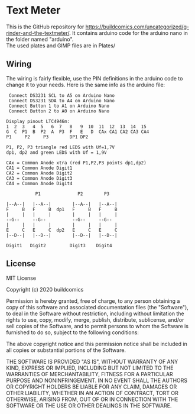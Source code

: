 # Text Meter

This is the GitHub repository for https://buildcomics.com/uncategorized/g-rinder-and-the-textmeter/. It contains arduino code for the arduino nano in the folder named "arduino".\
The used plates and GIMP files are in Plates/

## Wiring
The wiring is fairly flexible, use the PIN definitions in the arduino code to change it to your needs. Here is the same info as the arduino file:
```
 Connect DS3231 SCL to A5 on Arduino Nano
 Connect DS3231 SDA to A4 on Arduino Nano
 Connect Button 1 to A1 on Arduino Nano
 Connect Button 2 to A0 on Arduino Nano

Display pinout LTC4946m:
1  2  3   4  5   6  7   8   9  10  11  12  13  14  15
G  C  P1  B  P2  A  P3  F   E   D  CAx CA1 CA2 CA3 CA4
P1     P2     P3        DP1 DP2

P1, P2, P3 triangle red LEDS with Uf=1,7V
dp1, dp2 and green LEDS with Uf = 1,9V

CAx = Common Anode xtra (red P1,P2,P3 points dp1,dp2)
CA1 = Common Anode Digit1
CA2 = Common Anode Digit2
CA3 = Common Anode Digit3
CA4 = Common Anode Digit4

           P1              P2        P3

|--A--|   |--A--|        |--A--|   |--A--|
F     B   F     B  dp1   F     B   F     B
|     |   |     |        |     |   |     |
--G--     --G--          --G--     --G--
|     |   |     |        |     |   |     |
E     C   E     C  dp2   E     C   E     C
|--D--|   |--D--|        |--D--|   |--D--|

Digit1   Digit2         Digit3    Digit4
```
## License
MIT License

Copyright (c) 2020 buildcomics

Permission is hereby granted, free of charge, to any person obtaining a copy
of this software and associated documentation files (the "Software"), to deal
in the Software without restriction, including without limitation the rights
to use, copy, modify, merge, publish, distribute, sublicense, and/or sell
copies of the Software, and to permit persons to whom the Software is
furnished to do so, subject to the following conditions:

The above copyright notice and this permission notice shall be included in all
copies or substantial portions of the Software.

THE SOFTWARE IS PROVIDED "AS IS", WITHOUT WARRANTY OF ANY KIND, EXPRESS OR
IMPLIED, INCLUDING BUT NOT LIMITED TO THE WARRANTIES OF MERCHANTABILITY,
FITNESS FOR A PARTICULAR PURPOSE AND NONINFRINGEMENT. IN NO EVENT SHALL THE
AUTHORS OR COPYRIGHT HOLDERS BE LIABLE FOR ANY CLAIM, DAMAGES OR OTHER
LIABILITY, WHETHER IN AN ACTION OF CONTRACT, TORT OR OTHERWISE, ARISING FROM,
OUT OF OR IN CONNECTION WITH THE SOFTWARE OR THE USE OR OTHER DEALINGS IN THE
SOFTWARE.
